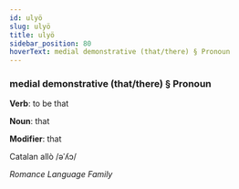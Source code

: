 ```yaml
---
id: ulyö
slug: ulyö
title: ulyö
sidebar_position: 80
hoverText: medial demonstrative (that/there) § Pronoun
---
```


### medial demonstrative (that/there) § Pronoun

**Verb**: to be that

**Noun**: that

**Modifier**: that

Catalan allò /əˈʎɔ/

*Romance Language Family*